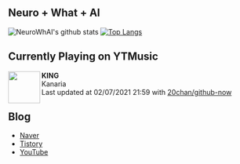 ## Neuro + What + AI

![NeuroWhAI's github stats](https://github-readme-stats.vercel.app/api?username=neurowhai&count_private=true&show_icons=true)
[![Top Langs](https://github-readme-stats.vercel.app/api/top-langs/?username=neurowhai&layout=compact)](https://github.com/anuraghazra/github-readme-stats)

## Currently Playing on YTMusic

[<img align="left" height="65" src="https://lh3.googleusercontent.com/ojYvv9_uHPXNe72eMZdNhB8TS2NLDMMBNQaXPo-oRjcPz9neSklg5AfRTgUUo5MNaH30n0YrFbh8fbo">](https://music.youtube.com/channel/UCeqjRAl_a1ZrrwJ_IbIwjWQ)

**KING**  
Kanaria  
Last updated at 02/07/2021 21:59 with [20chan/github-now](https://github.com/20chan/github-now)

## Blog

- [Naver](http://blog.naver.com/neurowhai)
- [Tistory](http://neurowhai.tistory.com/)
- [YouTube](https://www.youtube.com/channel/UCB_v1xU6laBHOeH6z4L-Mtw)

